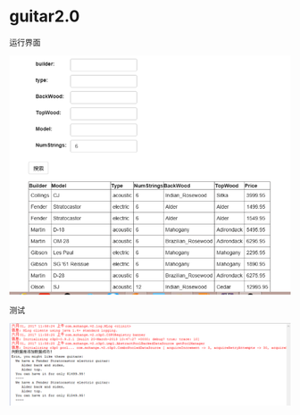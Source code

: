 # guitar2.0
运行界面

 ![image](https://github.com/q3527/guitar1.0/blob/master/FINDGUITAR.png)

测试

 ![image](https://github.com/q3527/guitar1.0/blob/master/TEST.png)
